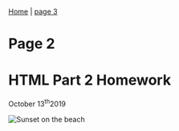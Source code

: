 <a href="index.html">Home</a> | <a href="page3.html">page 3</a>
<h1>Page 2</h1>
<h1> HTML Part 2 Homework</h1>
<p> October 13<sup>th</sup>2019</p>

<img src="https://www.google.com/url?sa=i&source=images&cd=&ved=2ahUKEwi_v7qto5nlAhVKxoUKHSeEDcsQjRx6BAgBEAQ&url=https%3A%2F%2Fwww.forbes.com%2Fsites%2Flaurabegleybloom%2F2018%2F06%2F28%2Fthe-most-beautiful-sunsets-in-the-world%2F&psig=AOvVaw1Y_nS1W042XSMN-4N9FiVu&ust=1571057485960093" alt="Sunset on the beach" >

